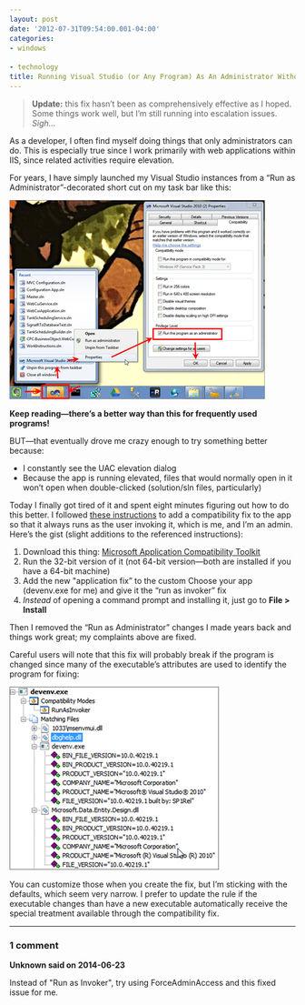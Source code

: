 ```yaml
---
layout: post
date: '2012-07-31T09:54:00.001-04:00'
categories:
- windows

- technology
title: Running Visual Studio (or Any Program) As An Administrator Without Prompting for Elevation
---
```


> **Update:** this fix hasn’t been as comprehensively effective as I hoped. Some things work well, but I’m still running into escalation issues. *Sigh…*

As a developer, I often find myself doing things that only administrators can do. This is especially true since I work primarily with web applications within IIS, since related activities require elevation.

For years, I have simply launched my Visual Studio instances from a “Run as Administrator”-decorated short cut on my task bar like this:

![SNAG-0051.png](/assets/2012/SNAG-0051.png)

**Keep reading—there’s a better way than this for frequently used programs!**

BUT—that eventually drove me crazy enough to try something better because:  

* I constantly see the UAC elevation dialog
* Because the app is running elevated, files that would normally open in it won’t open when double-clicked (solution/sln files, particularly)

Today I finally got tired of it and spent eight minutes figuring out how to do this better. I followed [these instructions](http://cybernetnews.com/helpful-tip-disable-uac-prompt-for-an-application/) to add a compatibility fix to the app so that it always runs as the user invoking it, which is me, and I’m an admin. Here’s the gist (slight additions to the referenced instructions):

1. Download this thing: [Microsoft Application Compatibility Toolkit](http://www.microsoft.com/en-us/download/details.aspx?id=7352)
2. Run the 32-bit version of it (not 64-bit version—both are installed if you have a 64-bit machine)
3. Add the new "application fix” to the custom Choose your app (devenv.exe for me) and give it the “run as invoker” fix
4. *Instead* of opening a command prompt and installing it, just go to **File > Install**

Then I removed the “Run as Administrator” changes I made years back and things work great; my complaints above are fixed.

Careful users will note that this fix will probably break if the program is changed since many of the executable’s attributes are used to identify the program for fixing:

![SNAG-0052.png](/assets/2012/SNAG-0052.png)

You can customize those when you create the fix, but I’m sticking with the defaults, which seem very narrow. I prefer to update the rule if the executable changes than have a new executable automatically receive the special treatment available through the compatibility fix.

---

### 1 comment

**Unknown said on 2014-06-23**

Instead of "Run as Invoker", try using ForceAdminAccess and this fixed issue for me.


